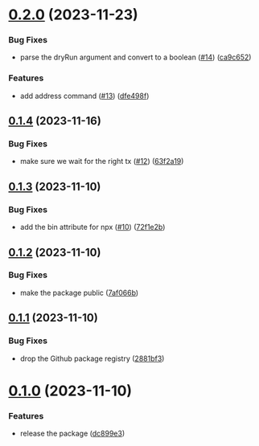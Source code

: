 # [0.2.0](https://github.com/OutlierVentures/arweave-bundler/compare/v0.1.4...v0.2.0) (2023-11-23)


### Bug Fixes

* parse the dryRun argument and convert to a boolean ([#14](https://github.com/OutlierVentures/arweave-bundler/issues/14)) ([ca9c652](https://github.com/OutlierVentures/arweave-bundler/commit/ca9c652c892f5c90bd2a7b6ed6179fe0c631246e))


### Features

* add address command ([#13](https://github.com/OutlierVentures/arweave-bundler/issues/13)) ([dfe498f](https://github.com/OutlierVentures/arweave-bundler/commit/dfe498fc80c04a95f0bb9c62ed8b32e09b1c3e98))

## [0.1.4](https://github.com/OutlierVentures/arweave-bundler/compare/v0.1.3...v0.1.4) (2023-11-16)


### Bug Fixes

* make sure we wait for the right tx ([#12](https://github.com/OutlierVentures/arweave-bundler/issues/12)) ([63f2a19](https://github.com/OutlierVentures/arweave-bundler/commit/63f2a19e9419f4b721bcda2dae6cca2ace2c5a03))

## [0.1.3](https://github.com/OutlierVentures/arweave-bundler/compare/v0.1.2...v0.1.3) (2023-11-10)


### Bug Fixes

* add the bin attribute for npx ([#10](https://github.com/OutlierVentures/arweave-bundler/issues/10)) ([72f1e2b](https://github.com/OutlierVentures/arweave-bundler/commit/72f1e2b6d8251f048ac842a3592bd81fc04da3c3))

## [0.1.2](https://github.com/OutlierVentures/arweave-bundler/compare/v0.1.1...v0.1.2) (2023-11-10)


### Bug Fixes

* make the package public ([7af066b](https://github.com/OutlierVentures/arweave-bundler/commit/7af066bb46c38d2b686a05230907a5ff200ce33f))

## [0.1.1](https://github.com/OutlierVentures/arweave-bundler/compare/v0.1.0...v0.1.1) (2023-11-10)


### Bug Fixes

* drop the Github package registry ([2881bf3](https://github.com/OutlierVentures/arweave-bundler/commit/2881bf30fb85966c904446951ebcd606ee64930a))

# [0.1.0](https://github.com/OutlierVentures/arweave-bundler/compare/v0.0.0...v0.1.0) (2023-11-10)


### Features

* release the package ([dc899e3](https://github.com/OutlierVentures/arweave-bundler/commit/dc899e364ce0dbe78b3b5c45e17165f5783206f6))
